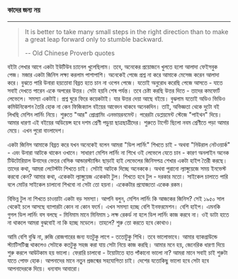 ### কাদের জন্য নয়

---

> It is better to take many small steps in the right direction than to make a great leap forward only to stumble backward.
>
> -- Old Chinese Proverb quotes

বইটা লেখার আগে একটা ইউটিউব চ্যানেল খুলেছিলাম। তবে, অনেকের প্রয়োজনে খুলতে হলো আলাদা ফেইসবুক পেজ। মজার একটা জিনিস লক্ষ্য করলাম পাশাপাশি। অনেকেই পেজে প্রশ্ন না করে আমাকে মেসেজ করেন আলাদা করে। বুঝতে পারি উনারা হয়তোবা বিব্রত হতে চান না ওপেন পেজে। যতোই অনুরোধ করেছি পেজে আসতে - যাতে সবাই দেখতে পারেন একে অপরের উত্তর। সেটা হয়নি শেষ পর্যন্ত। তবে চেষ্টা করছি উত্তর দিতে - তাদের কমফোর্ট লেভেলে। সমস্যা একটাই। প্রশ্ন ঘুরে ফিরে কয়েকটাই। যার উত্তর দেয়া আছে বইয়ে। বুঝলাম যতোই অডিও ভিডিও কমিউনিকেশন তৈরি হোক না কেন ফিজিক্যাল বইয়ের আবেদন থাকবে অনেকদিন। তাই, অভিজ্ঞতা থেকে দুটো বই লিখছি মেশিন লার্নিং নিয়ে। শুরুতে "আর" প্রোগ্রামিং এনভায়রনমেন্ট। পরেরটা ডেপ্লয়মেন্ট স্টেজে "পাইথন" দিয়ে। আমার ধারণা এই বইয়ের অডিয়েন্স হবে দশম শ্রেণী পড়ুয়া ছাত্রছাত্রীদের। শুরুতে টার্গেট ছিলো নবম শ্রেণীতে পড়া আমার মেয়ে। এখন পুরো বাংলাদেশ।

একটা জিনিস আমাকে বিব্রত করে যখন অনেকেই বলেন আমরা "ডিপ লার্নিং" শিখতে চাই - অথবা "নিউরাল নেটওয়ার্ক" - এবং উনারা আটকে থাকেন ওখানে। সাধারণ মেশিন লার্নিং না শিখে ওই লেভেলে যেতে চান - কারণ অনলাইন অনেক টিউটোরিয়াল উনাদের ভেতর বেসিক আন্ডারস্ট্যান্ডিং ছাড়াই হাই লেভেলের জিনিসপত্র শেখার একটা হাইপ তৈরী করছে। তাদের কথা, আমরা লেটেস্টটা শিখতে চাই। সেটাই আটকে দিচ্ছে অনেককে। অথবা পুরানো ল্যাঙ্গুয়েজে সময় ইনভেস্ট করবো কেন? আমার কথা, একেকটা ল্যাঙ্গুয়েজ একেকটা টুল। শিখতে হবে টুল - দরকার মতো। সাইকেল চালাতে পারি বলে মোটর সাইকেল চালানো শিখবো না সেটা তো হয়না। একেকটার প্রযোজ্যতা একেক রকম।

বিভিন্ন টুল না শিখতে চাওয়াটা একটা বড় সমস্যা। আপনি বলুন, মেশিন লার্নিং কি আজকের জিনিস? সেই ১৯৫০ সাল থেকেই চলে আসছে ব্যাপারটা কোন না কোন ফর্মে। এখন সমস্যা হচ্ছে বেশি ইনফরমেশন। বেশি হাইপ। এমনকি গুগল ডিপ লার্নিং বস বলছে - মিনিমাম মানে মিনিমাম ১ লক্ষ রেকর্ড না হলে ডিপ লার্নিং কাজ করবে না। ওই ডাটা হাতে না থাকলে আমরা বুঝবোই না কি হচ্ছে মডেলে। তাহলে? শুরু তো করতে হবে কোথাও।

আমি বেশি বুঝি না, রুজি রোজগারের জন্য যতটুকু লাগে - ততোটুকু শিখি। তবে ভালোভাবে। আমার ব্যাকগ্রাউন্ডে স্ট্যাটিসটিক্স থাকলেও সেটাকে কতটুকু সহজ করা যায় সেটা নিয়ে কাজ করছি। আমার মনে হয়, জেনেরিক ধারণা দিয়ে শুরু করলে আউটকাম হয় ভালো। ফেরারি চালাবো - টয়োটাতে হাত পাঁকানো ভালো না? আমরা মানে সবাই চাই শুরুটা যাতে পোক্ত হোক। আপনাদের মানে নতুন প্রজন্মের সহযোগিতা চাই। দেশের যতোকিছু ভালো হবে সেটা হবে আপনাদেরকে দিয়ে। ধন্যবাদ আবারো।

